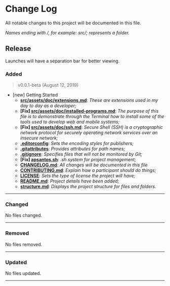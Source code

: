 # Change Log

All notable changes to this project will be documented in this file.

_Names ending with /, for example: src/; represents a folder._

## Release

Launches will have a separation bar for better viewing.

### Added

> v0.0.1-beta (August 12, 2019)

- [new] Getting Started
  - **[src/assets/doc/extensions.md][_extensions]**: _These are extensions used in my day to day as a developer;_
  - **[Fix] [src/assets/doc/installed-programs.md][installedPrograms]**: _The purpose of this file is to demonstrate through the Terminal how to install some of the tools used to develop web and mobile systems;_
  - **[Fix] [src/assets/doc/ssh.md][_ssh]**: _Secure Shell (SSH) is a cryptographic network protocol for securely operating network services over an insecure network;_
  - **[.editorconfig](.editorconfig)**: _Sets the encoding styles for publishers;_
  - **[.gitattributes](.gitattributes)**: _Provides attributes for path names;_
  - **[.gitignore](.gitignore)**: _Specifies files that will not be monitored by Git;_
  - **[Fix] [apsantos.sh](apsantos.sh)**: _.sh system for project management;_
  - **[CHANGELOG.md](CHANGELOG.md)**: _All changes will be documented in this file_
  - **[CONTRIBUTING.md](CONTRIBUTING.md)**: _Explain how a participant should do things;_
  - **[LICENSE](LICENSE)**: _Sets the type of license the project will have;_
  - **[README.md](README.md)**: _Project details have been added;_
  - **[structure.md](structure.md)**: _Displays the project structure for files and folders._

---

### Changed

No files changed.

---

### Removed

No files removed.

---

### Updated

No files updated.

---

<!-- aliases -->
[_path]: https://github.com/apsantos-dev/vscode-extensions
[_extensions]: src/assets/doc/extensions.md "Click here to open the file."
[_editorconfig]: .editorconfig "Click here to open the file."
[_editorconfig-link]: https://editorconfig.org/ "Click to go to the project website."
[_gitattributes]: .gitattributes "Click here to open the file."
[_gitattributes-link]: https://git-scm.com/docs/gitattributes "Click to go to the project website."
[_gitignore]: .gitignore "Click here to open the file."
[_gitignore-link]: https://git-scm.com/docs/gitignore "Click to go to the project website."
[installedPrograms]: src/assets/doc/installed-programs.md "Click here to open the file"
[_changelog]: CHANGELOG.md "Click here to open the file."
[_contributing]: CONTRIBUTING.md "Click here to open the file."
[_license]: LICENSE "Click here to open the file."
[_license-link]: https://help.github.com/articles/licensing-a-repository/ "Click to go to the project website."
[_readme]: README.md "Click here to open the file."
[_readme-link]: https://stackoverflow.com/questions/8655937/what-is-the-difference-between-readme-and-readme-md-in-github-projects "Click to go to the project website."
[_ssh]: src/assets/doc/ssh.md "Click here to open the file."
[_structure]: structure.md "Click here to open the file."
